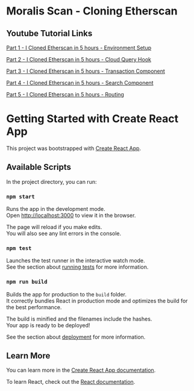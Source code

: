 # Moralis Scan - Cloning Etherscan

## Youtube Tutorial Links

[Part 1 - I Cloned Etherscan in 5 hours - Environment Setup](https://youtu.be/1bJ1lbz8oZI)

[Part 2 - I Cloned Etherscan in 5 hours - Cloud Query Hook](https://youtu.be/X4NOOnLruH4)

[Part 3 - I Cloned Etherscan in 5 hours - Transaction Component](https://youtu.be/WzuA_BLhF7c)

[Part 4 - I Cloned Etherscan in 5 hours - Search Component](https://youtu.be/DM3mf2L7Iq8)

[Part 5 - I Cloned Etherscan in 5 hours - Routing](https://youtu.be/LFsj0-_tw0Y)

# Getting Started with Create React App

This project was bootstrapped with [Create React App](https://github.com/facebook/create-react-app).

## Available Scripts

In the project directory, you can run:

### `npm start`

Runs the app in the development mode.\
Open [http://localhost:3000](http://localhost:3000) to view it in the browser.

The page will reload if you make edits.\
You will also see any lint errors in the console.

### `npm test`

Launches the test runner in the interactive watch mode.\
See the section about [running tests](https://facebook.github.io/create-react-app/docs/running-tests) for more information.

### `npm run build`

Builds the app for production to the `build` folder.\
It correctly bundles React in production mode and optimizes the build for the best performance.

The build is minified and the filenames include the hashes.\
Your app is ready to be deployed!

See the section about [deployment](https://facebook.github.io/create-react-app/docs/deployment) for more information.


## Learn More

You can learn more in the [Create React App documentation](https://facebook.github.io/create-react-app/docs/getting-started).

To learn React, check out the [React documentation](https://reactjs.org/).
